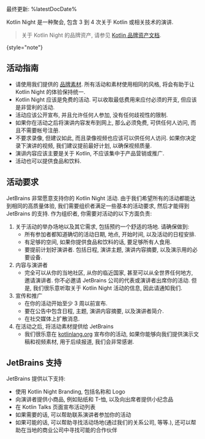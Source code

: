 [//]: # (title: Kotlin Night 指南)

最终更新: %latestDocDate%

Kotlin Night 是一种聚会, 包含 3 到 4 次关于 Kotlin 或相关技术的演讲.

> 关于 Kotlin Night 的品牌资产, 请参见 [Kotlin 品牌资产文档](kotlin-brand-assets.md#kotlin-night-brand-assets).
>
{style="note"}

## 活动指南

* 请使用我们提供的 [品牌素材](kotlin-brand-assets.md#kotlin-night-brand-assets).
  所有活动和素材使用相同的风格, 将会有助于让 Kotlin Night 的体验保持统一.
* Kotlin Night 应该是免费的活动. 可以收取最低费用来应付必须的开支, 但应该是非营利的活动.
* 活动应该公开宣布, 并且允许任何人参加, 没有任何歧视性的限制.
* 如果你在活动之后将演讲内容发布到网上, 那么必须免费, 可供任何人访问, 而且不需要帐号注册.
* 不要求录像, 但建议如此, 而且录像视频也应该可以供任何人访问. 如果你决定录下演讲的视频, 我们建议提前最好计划, 以确保视频质量.
* 演讲内容应该主要是关于 Kotlin, 不应该集中于产品营销或推广.
* 活动也可以提供食品和饮料.

## 活动要求

JetBrains 非常愿意支持你的 Kotlin Night 活动.
由于我们希望所有的活动都能达到相同的高质量体验, 我们需要组织者满足一些基本的活动要求, 然后才能得到 JetBrains 的支持.
作为组织者, 你需要对活动的以下方面负责:

1. 关于活动的举办场地以及其它需求, 包括预约一个舒适的场地. 请确保做到:
    * 所有参加者都知道确切的活动日期, 地点, 开始时间, 以及活动的日程安排.
    * 有足够的空间, 如果你提供食品和饮料的话, 要足够所有人食用.
    * 要提前计划好演讲者. 包括日程, 演讲主题, 演讲内容摘要, 以及演示用的必要设备.
2. 内容与演讲者
    * 完全可以从你的当地社区, 从你的临近国家, 甚至可以从全世界任何地方, 邀请演讲者. 你不必邀请 JetBrains 公司的代表或演讲者出席你的活动.
      但是, 我们很乐意听取关于 Kotlin Night 活动的信息, 因此请通知我们.
3. 宣传和推广
    * 在你的活动开始至少 3 周以前宣布.
    * 要在公告中包含日程, 主题, 演讲内容摘要, 以及演讲者简介.
    * 在社交媒体上扩散消息.
4. 在活动之后, 将活动素材提供给 JetBrains 
    * 我们很乐意在 [kotlinlang.org](https://kotlinlang.org/community/talks.html) 宣布你的活动,
      如果你能够向我们提供演示文稿和视频素材, 用于后续报道, 我们会非常感谢.

## JetBrains 支持

JetBrains 提供以下支持:

* 使用 Kotlin Night Branding, 包括名称和 Logo
* 向演讲者提供小商品, 例如贴纸和 T-恤, 以及向出席者提供小纪念品  
* 在 Kotlin Talks 页面宣布活动列表 
* 如果需要的话, 可以帮助联系演讲者参加你的活动 
* 如果可能的话, 可以帮助寻找活动场地(通过我们的关系公司, 等等.), 还可以帮助在当地的商业公司中寻找可能的合作伙伴
